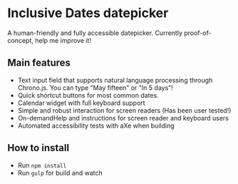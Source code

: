 
# Inclusive Dates datepicker
A human-friendly and fully accessible datepicker. Currently proof-of-concept, help me improve it!


## Main features
* Text input field that supports natural language processing through Chrono.js. You can type "May fifteen" or "In 5 days"! 
* Quick shortcut buttons for most common dates.
* Calendar widget with full keyboard support
* Simple and robust interaction for screen readers (Has been user tested!)
* On-demandHelp and instructions for screen reader and keyboard users
* Automated accessibility tests with aXe when building

## How to install
* Run ```npm install```
* Run ```gulp``` for build and watch